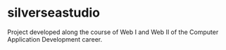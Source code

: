 # silverseastudio
Project developed along the course of Web I and Web II of the Computer Application Development career. 
